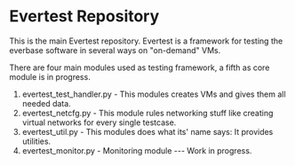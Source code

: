 Evertest Repository
========

This is the main Evertest repository.
Evertest is a framework for testing the everbase software in several ways on "on-demand" VMs.

There are four main modules used as testing framework, a fifth as core module is in progress.

1. evertest_test_handler.py - This modules creates VMs and gives them all needed data.
2. evertest_netcfg.py - This module rules networking stuff like creating virtual networks for every single testcase.
3. evertest_util.py - This modules does what its' name says: It provides utilities.
4. evertest_monitor.py - Monitoring module --- Work in progress.
